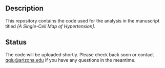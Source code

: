 ## Description
This repository contains the code used for the analysis in the manuscript titled *[A Single-Cell Map of Hypertension]*.

## Status
The code will be uploaded shortly. Please check back soon or contact qqiu@arizona.edu if you have any questions in the meantime.
